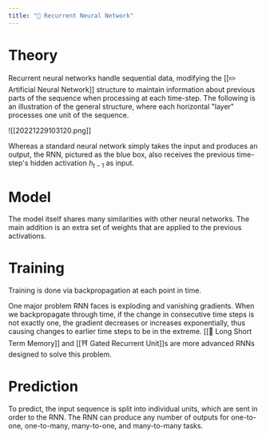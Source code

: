 ```yaml
---
title: "💬 Recurrent Neural Network"
---
```

# Theory
Recurrent neural networks handle sequential data, modifying the [[✏️ Artificial Neural Network]] structure to maintain information about previous parts of the sequence when processing at each time-step. The following is an illustration of the general structure, where each horizontal "layer" processes one unit of the sequence.

![[20221229103120.png]]

Whereas a standard neural network simply takes the input and produces an output, the RNN, pictured as the blue box, also receives the previous time-step's hidden activation $h_{t-1}$ as input.

# Model
The model itself shares many similarities with other neural networks. The main addition is an extra set of weights that are applied to the previous activations.

# Training
Training is done via backpropagation at each point in time.

One major problem RNN faces is exploding and vanishing gradients. When we backpropagate through time, if the change in consecutive time steps is not exactly one, the gradient decreases or increases exponentially, thus causing changes to earlier time steps to be in the extreme. [[🎥 Long Short Term Memory]] and [[⛩️ Gated Recurrent Unit]]s are more advanced RNNs designed to solve this problem.

# Prediction
To predict, the input sequence is split into individual units, which are sent in order to the RNN. The RNN can produce any number of outputs for one-to-one, one-to-many, many-to-one, and many-to-many tasks.